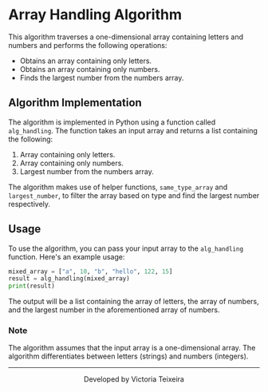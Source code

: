 # Array Handling Algorithm

This algorithm traverses a one-dimensional array containing letters and numbers and performs the following operations:

- Obtains an array containing only letters.
- Obtains an array containing only numbers.
- Finds the largest number from the numbers array.

## Algorithm Implementation

The algorithm is implemented in Python using a function called `alg_handling`. The function takes an input array and returns a list containing the following:

1. Array containing only letters.
2. Array containing only numbers.
3. Largest number from the numbers array.

The algorithm makes use of helper functions, `same_type_array` and `largest_number`, to filter the array based on type and find the largest number respectively.

## Usage

To use the algorithm, you can pass your input array to the `alg_handling` function. Here's an example usage:

```python
mixed_array = ["a", 10, "b", "hello", 122, 15]
result = alg_handling(mixed_array)
print(result)
```
The output will be a list containing the array of letters, the array of numbers, and the largest number in the aforementioned array of numbers.

### Note
The algorithm assumes that the input array is a one-dimensional array.
The algorithm differentiates between letters (strings) and numbers (integers).



<hr>
<p align="center">
Developed by Victoria Teixeira
</p>
